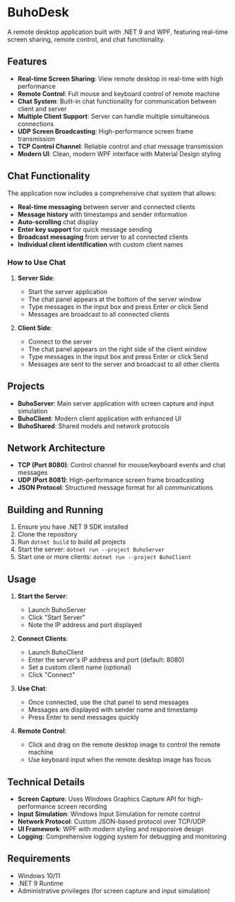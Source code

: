 # BuhoDesk

A remote desktop application built with .NET 9 and WPF, featuring real-time screen sharing, remote control, and chat functionality.

## Features

- **Real-time Screen Sharing**: View remote desktop in real-time with high performance
- **Remote Control**: Full mouse and keyboard control of remote machine
- **Chat System**: Built-in chat functionality for communication between client and server
- **Multiple Client Support**: Server can handle multiple simultaneous connections
- **UDP Screen Broadcasting**: High-performance screen frame transmission
- **TCP Control Channel**: Reliable control and chat message transmission
- **Modern UI**: Clean, modern WPF interface with Material Design styling

## Chat Functionality

The application now includes a comprehensive chat system that allows:

- **Real-time messaging** between server and connected clients
- **Message history** with timestamps and sender information
- **Auto-scrolling** chat display
- **Enter key support** for quick message sending
- **Broadcast messaging** from server to all connected clients
- **Individual client identification** with custom client names

### How to Use Chat

1. **Server Side**: 
   - Start the server application
   - The chat panel appears at the bottom of the server window
   - Type messages in the input box and press Enter or click Send
   - Messages are broadcast to all connected clients

2. **Client Side**:
   - Connect to the server
   - The chat panel appears on the right side of the client window
   - Type messages in the input box and press Enter or click Send
   - Messages are sent to the server and broadcast to all other clients

## Projects

- **BuhoServer**: Main server application with screen capture and input simulation
- **BuhoClient**: Modern client application with enhanced UI
- **BuhoShared**: Shared models and network protocols

## Network Architecture

- **TCP (Port 8080)**: Control channel for mouse/keyboard events and chat messages
- **UDP (Port 8081)**: High-performance screen frame broadcasting
- **JSON Protocol**: Structured message format for all communications

## Building and Running

1. Ensure you have .NET 9 SDK installed
2. Clone the repository
3. Run `dotnet build` to build all projects
4. Start the server: `dotnet run --project BuhoServer`
5. Start one or more clients: `dotnet run --project BuhoClient`

## Usage

1. **Start the Server**:
   - Launch BuhoServer
   - Click "Start Server"
   - Note the IP address and port displayed

2. **Connect Clients**:
   - Launch BuhoClient
   - Enter the server's IP address and port (default: 8080)
   - Set a custom client name (optional)
   - Click "Connect"

3. **Use Chat**:
   - Once connected, use the chat panel to send messages
   - Messages are displayed with sender name and timestamp
   - Press Enter to send messages quickly

4. **Remote Control**:
   - Click and drag on the remote desktop image to control the remote machine
   - Use keyboard input when the remote desktop image has focus

## Technical Details

- **Screen Capture**: Uses Windows Graphics Capture API for high-performance screen recording
- **Input Simulation**: Windows Input Simulation for remote control
- **Network Protocol**: Custom JSON-based protocol over TCP/UDP
- **UI Framework**: WPF with modern styling and responsive design
- **Logging**: Comprehensive logging system for debugging and monitoring

## Requirements

- Windows 10/11
- .NET 9 Runtime
- Administrative privileges (for screen capture and input simulation)
